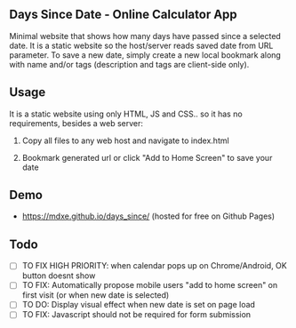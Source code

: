 ## Days Since Date - Online Calculator App

Minimal website that shows how many days have passed since a selected date. It is a static website so the host/server reads saved date from URL parameter. To save a new date, simply create a new local bookmark along with name and/or tags (description and tags are client-side only).

## Usage

It is a static website using only HTML, JS and CSS.. so it has no requirements, besides a web server:

1. Copy all files to any web host and navigate to index.html

2. Bookmark generated url or click "Add to Home Screen" to save your date

## Demo
- https://mdxe.github.io/days_since/  (hosted for free on Github Pages)

## Todo
- [ ] TO FIX HIGH PRIORITY: when calendar pops up on Chrome/Android, OK button doesnt show
- [ ] TO FIX: Automatically propose mobile users "add to home screen" on first visit (or when new date is selected)
- [ ] TO DO: Display visual effect when new date is set on page load
- [ ] TO FIX: Javascript should not be required for form submission